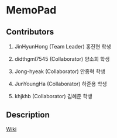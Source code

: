 MemoPad
=============

Contributors
-------------
1. JinHyunHong (Team Leader) 홍진현 학생

2. didthgml7545 (Collaborator) 양소희 학생

3. Jong-hyeak (Collaborator) 안종혁 학생

4. JunYoungHa (Collaborator) 하준용 학생

5. khjkhb (Collaborator) 김혜준 학생


Description
-------------
[Wiki](https://github.com/JinHyunHong/MemoPad/wiki)




